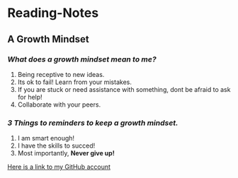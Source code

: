 # **Reading-Notes**

## **A Growth Mindset**

### ***What does a growth mindset mean to me?***

1. Being receptive to new ideas.
2. Its ok to fail! Learn from your mistakes.
3. If you are stuck or need assistance with something, dont be afraid to ask for help!
4. Collaborate with your peers.

### ***3 Things to reminders to keep a growth mindset.***

1. I am smart enough!
2. I have the skills to succed!
3. Most importantly, **Never give up!**

[Here is a link to my GitHub account](https://github.com/1ConsciousDreams1)
